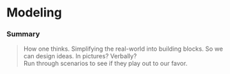 Modeling
========

### Summary

>How one thinks. Simplifying the real-world into building blocks.  So we can design ideas. In pictures? Verbally?  
Run through scenarios to see if they play out to our favor.
